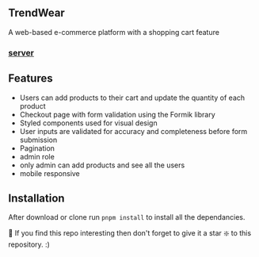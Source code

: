 
## TrendWear
A web-based e-commerce platform with a shopping cart feature

### [server](https://github.com/aimunhidden485/cafeshop-server)



## Features

+ Users can add products to their cart and update the quantity of each product
+ Checkout page with form validation using the Formik library
+ Styled components used for visual design
+ User inputs are validated for accuracy and completeness before form submission
+ Pagination
+ admin role
+ only admin can add products and see all the users
+ mobile responsive

## Installation 
After download or clone run `pnpm install` to install all the dependancies.

🙏 If you find this repo interesting then don't forget to give it a star ❇️ to this repository. :)






